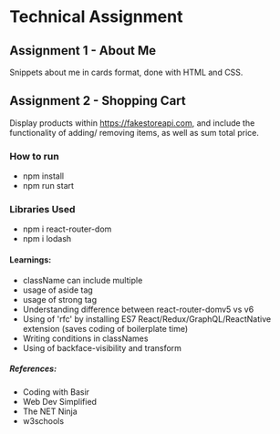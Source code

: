 # Technical Assignment

## Assignment 1 - About Me

Snippets about me in cards format, done with HTML and CSS.

## Assignment 2 - Shopping Cart

Display products within https://fakestoreapi.com, and include the functionality of adding/ removing items, as well as sum total price.

### How to run

- npm install
- npm run start

### Libraries Used

- npm i react-router-dom
- npm i lodash

#### Learnings:

- className can include multiple
- usage of aside tag
- usage of strong tag
- Understanding difference between react-router-domv5 vs v6
- Using of 'rfc' by installing ES7 React/Redux/GraphQL/ReactNative extension (saves coding of boilerplate time)
- Writing conditions in classNames
- Using of backface-visibility and transform 

##### References:

- Coding with Basir
- Web Dev Simplified
- The NET Ninja
- w3schools
